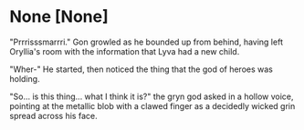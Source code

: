 # None [None]
"Prrrisssmarrri." Gon growled as he bounded up from behind, having left Oryllia's room with the information that Lyva had a new child.

"Wher-" He started, then noticed the thing that the god of heroes was holding. 

"So... is this thing... what I think it is?" the gryn god asked in a hollow voice, pointing at the metallic blob with a clawed finger as a decidedly wicked grin spread across his face.
